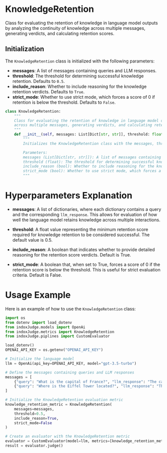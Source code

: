 # KnowledgeRetention

Class for evaluating the retention of knowledge in language model outputs by analyzing the continuity of knowledge across multiple messages, generating verdicts, and calculating retention scores.

## Initialization

The `KnowledgeRetention` class is initialized with the following parameters:

- **messages**: A list of messages containing queries and LLM responses.
- **threshold**: The threshold for determining successful knowledge retention. Defaults to `0.5`.
- **include_reason**: Whether to include reasoning for the knowledge retention verdicts. Defaults to `True`.
- **strict_mode**: Whether to use strict mode, which forces a score of 0 if retention is below the threshold. Defaults to `False`.

```python
class KnowledgeRetention:
    """
    Class for evaluating the retention of knowledge in language model outputs by analyzing the continuity of knowledge
    across multiple messages, generating verdicts, and calculating retention scores.
    """
    def __init__(self, messages: List[Dict[str, str]], threshold: float = 0.5, include_reason: bool = True, strict_mode: bool = False):
        """
        Initializes the KnowledgeRetention class with the messages, threshold, and evaluation settings.

        Parameters:
        messages (List[Dict[str, str]]): A list of messages containing queries and LLM responses.
        threshold (float): The threshold for determining successful knowledge retention. Defaults to 0.5.
        include_reason (bool): Whether to include reasoning for the knowledge retention verdicts. Defaults to True.
        strict_mode (bool): Whether to use strict mode, which forces a score of 0 if retention is below the threshold. Defaults to False.
        """
```
# Hyperparameters Explanation

- **messages**: A list of dictionaries, where each dictionary contains a query and the corresponding `llm_response`. This allows for evaluation of how well the language model retains knowledge across multiple interactions.

- **threshold**: A float value representing the minimum retention score required for knowledge retention to be considered successful. The default value is 0.5.

- **include_reason**: A boolean that indicates whether to provide detailed reasoning for the retention score verdicts. Default is True.

- **strict_mode**: A boolean that, when set to True, forces a score of 0 if the retention score is below the threshold. This is useful for strict evaluation criteria. Default is False.

# Usage Example

Here is an example of how to use the `KnowledgeRetention` class:

```python
import os
from dotenv import load_dotenv
from indoxJudge.models import OpenAi
from indoxJudge.metrics import KnowledgeRetention
from indoxJudge.piplines import CustomEvaluator

load_dotenv()
OPENAI_API_KEY = os.getenv("OPENAI_API_KEY")

# Initialize the language model
llm = OpenAi(api_key=OPENAI_API_KEY, model="gpt-3.5-turbo")

# Define the messages containing queries and LLM responses
messages = [
    {"query": "What is the capital of France?", "llm_response": "The capital of France is Paris."},
    {"query": "Where is the Eiffel Tower located?", "llm_response": "The Eiffel Tower is located in Berlin."}
]

# Initialize the KnowledgeRetention evaluation metric
knowledge_retention_metric = KnowledgeRetention(
    messages=messages, 
    threshold=0.5, 
    include_reason=True, 
    strict_mode=False
)

# Create an evaluator with the KnowledgeRetention metric
evaluator = CustomEvaluator(model=llm, metrics=[knowledge_retention_metric])
result = evaluator.judge()
```
